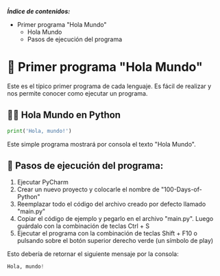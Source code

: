 ***Índice de contenidos:***
* Primer programa "Hola Mundo"
  * Hola Mundo
  * Pasos de ejecución del programa

# 👋 **Primer programa "Hola Mundo"**

Este es el típico primer programa de cada lenguaje. Es fácil de realizar y nos permite conocer como ejecutar un programa.

## 😶‍🌫️ Hola Mundo en Python

```python
print('Hola, mundo!')
```
Este simple programa mostrará por consola el texto "Hola Mundo". 

## 👣 Pasos de ejecución del programa:
1. Ejecutar PyCharm
2. Crear un nuevo proyecto y colocarle el nombre de "100-Days-of-Python"
3. Reemplazar todo el código del archivo creado por defecto llamado "main.py"
4. Copiar el código de ejemplo y pegarlo en el archivo "main.py". Luego guárdalo con la combinación de teclas Ctrl + S
5. Ejecutar el programa con la combinación de teclas Shift + F10 o pulsando sobre el botón superior derecho verde (un símbolo de play)

Esto debería de retornar el siguiente mensaje por la consola:
```python
Hola, mundo!
```
